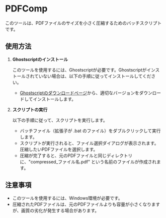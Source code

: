 # PDFComp

このツールは、PDFファイルのサイズを小さく圧縮するためのバッチスクリプトです。

## 使用方法

1. **Ghostscriptのインストール**

   このツールを使用するには、Ghostscriptが必要です。Ghostscriptがインストールされていない場合は、以下の手順に従ってインストールしてください。

   - [Ghostscriptのダウンロードページ](https://www.ghostscript.com/download/gsdnld.html)から、適切なバージョンをダウンロードしてインストールします。

2. **スクリプトの実行**

   以下の手順に従って、スクリプトを実行します。

   - バッチファイル（拡張子が .bat のファイル）をダブルクリックして実行します。
   - スクリプトが実行されると、ファイル選択ダイアログが表示されます。圧縮したいPDFファイルを選択します。
   - 圧縮が完了すると、元のPDFファイルと同じディレクトリに、"compressed_ファイル名.pdf" という名前のファイルが作成されます。

## 注意事項

- このツールを使用するには、Windows環境が必要です。
- 圧縮されたPDFファイルは、元のPDFファイルよりも容量が小さくなりますが、画質の劣化が発生する場合があります。
